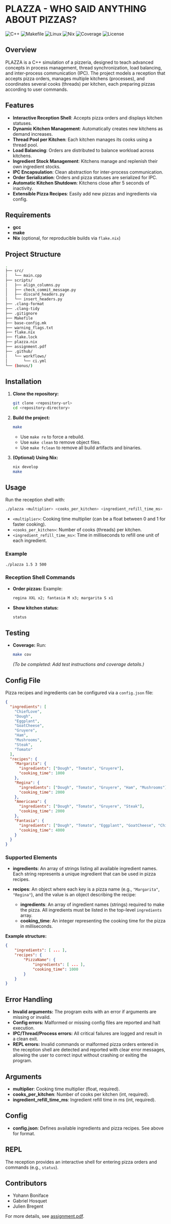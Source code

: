 # PLAZZA - WHO SAID ANYTHING ABOUT PIZZAS?

![C++](https://img.shields.io/badge/language-C%2B%2B-blue.svg?logo=c%2B%2B&logoColor=white)
![Makefile](https://img.shields.io/badge/build-Makefile-brightgreen?logo=gnu&logoColor=white)
![Linux](https://img.shields.io/badge/platform-Linux-lightgrey?logo=linux)
![Nix](https://img.shields.io/badge/env-Nix-5277C3?logo=nixos&logoColor=white)
![Coverage](https://img.shields.io/badge/coverage-pending-yellow?logo=codecov)
![License](https://img.shields.io/badge/license-MIT-informational?logo=open-source-initiative)

## Overview

PLAZZA is a C++ simulation of a pizzeria, designed to teach advanced concepts in process management, thread synchronization, load balancing, and inter-process communication (IPC). The project models a reception that accepts pizza orders, manages multiple kitchens (processes), and coordinates several cooks (threads) per kitchen, each preparing pizzas according to user commands.

## Features

- **Interactive Reception Shell**: Accepts pizza orders and displays kitchen statuses.
- **Dynamic Kitchen Management**: Automatically creates new kitchens as demand increases.
- **Thread Pool per Kitchen**: Each kitchen manages its cooks using a thread pool.
- **Load Balancing**: Orders are distributed to balance workload across kitchens.
- **Ingredient Stock Management**: Kitchens manage and replenish their own ingredient stocks.
- **IPC Encapsulation**: Clean abstraction for inter-process communication.
- **Order Serialization**: Orders and pizza statuses are serialized for IPC.
- **Automatic Kitchen Shutdown**: Kitchens close after 5 seconds of inactivity.
- **Extensible Pizza Recipes**: Easily add new pizzas and ingredients via config.

## Requirements

- **gcc**
- **make**
- **Nix** (optional, for reproducible builds via `flake.nix`)

## Project Structure

```sh
.
├── src/
│   └── main.cpp
├── scripts/
│   ├── align_columns.py
│   ├── check_commit_message.py
│   ├── discard_headers.py
│   └── insert_headers.py
├── .clang-format
├── .clang-tidy
├── .gitignore
├── Makefile
├── base-config.mk
├── warning_flags.txt
├── flake.nix
├── flake.lock
├── plazza.nix
├── assignment.pdf
├── .github/
│   └── workflows/
│       └── ci.yml
└── (bonus/)
```

## Installation

1. **Clone the repository:**

   ```sh
   git clone <repository-url>
   cd <repository-directory>
   ```

2. **Build the project:**

   ```sh
   make
   ```

   - Use `make re` to force a rebuild.
   - Use `make clean` to remove object files.
   - Use `make fclean` to remove all build artifacts and binaries.

3. **(Optional) Using Nix:**

   ```sh
   nix develop
   make
   ```

## Usage

Run the reception shell with:

```sh
./plazza <multiplier> <cooks_per_kitchen> <ingredient_refill_time_ms>
```

- `<multiplier>`: Cooking time multiplier (can be a float between 0 and 1 for faster cooking).
- `<cooks_per_kitchen>`: Number of cooks (threads) per kitchen.
- `<ingredient_refill_time_ms>`: Time in milliseconds to refill one unit of each ingredient.

### Example

```sh
./plazza 1.5 3 500
```

### Reception Shell Commands

- **Order pizzas:**
  Example:

  ```txt
  regina XXL x2; fantasia M x3; margarita S x1
  ```

- **Show kitchen status:**

  ```txt
  status
  ```

## Testing

- **Coverage:**
  Run:

  ```sh
  make cov
  ```

  *(To be completed: Add test instructions and coverage details.)*

## Config File

Pizza recipes and ingredients can be configured via a `config.json` file:

```json
{
  "ingredients": [
    "ChiefLove",
    "Dough",
    "Eggplant",
    "GoatCheese",
    "Gruyere",
    "Ham",
    "Mushrooms",
    "Steak",
    "Tomato"
  ],
  "recipes": {
    "Margarita": {
      "ingredients": ["Dough", "Tomato", "Gruyere"],
      "cooking_time": 1000
    },
    "Regina": {
      "ingredients": ["Dough", "Tomato", "Gruyere", "Ham", "Mushrooms"],
      "cooking_time": 2000
    },
    "Americana": {
      "ingredients": ["Dough", "Tomato", "Gruyere", "Steak"],
      "cooking_time": 2000
    },
    "Fantasia": {
      "ingredients": ["Dough", "Tomato", "Eggplant", "GoatCheese", "ChiefLove"],
      "cooking_time": 4000
    }
  }
}
```

### Supported Elements

- **ingredients**:
    An array of strings listing all available ingredient names. Each string represents a unique ingredient that can be used in pizza recipes.

- **recipes**:
    An object where each key is a pizza name (e.g., `"Margarita"`, `"Regina"`), and the value is an object describing the recipe:
  - **ingredients**:
        An array of ingredient names (strings) required to make the pizza. All ingredients must be listed in the top-level `ingredients` array.
  - **cooking_time**:
        An integer representing the cooking time for the pizza in milliseconds.

**Example structure:**

```json
{
    "ingredients": [ ... ],
    "recipes": {
        "PizzaName": {
            "ingredients": [ ... ],
            "cooking_time": 1000
        }
    }
}
```

## Error Handling

- **Invalid arguments:** The program exits with an error if arguments are missing or invalid.
- **Config errors:** Malformed or missing config files are reported and halt execution.
- **IPC/Thread/Process errors:** All critical failures are logged and result in a clean exit.
- **REPL errors:** Invalid commands or malformed pizza orders entered in the reception shell are detected and reported with clear error messages, allowing the user to correct input without crashing or exiting the program.

## Arguments

- **multiplier**: Cooking time multiplier (float, required).
- **cooks_per_kitchen**: Number of cooks per kitchen (int, required).
- **ingredient_refill_time_ms**: Ingredient refill time in ms (int, required).

## Config

- **config.json**: Defines available ingredients and pizza recipes. See above for format.

## REPL

The reception provides an interactive shell for entering pizza orders and commands (e.g., `status`).

## Contributors

- Yohann Boniface
- Gabriel Hosquet
- Julien Bregent

For more details, see [assignment.pdf](assignment.pdf).
